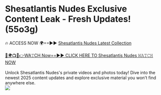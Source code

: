 # Shesatlantis Nudes Exclusive Content Leak - Fresh Updates! (55o3g)

🔥 ACCESS NOW 🌍==►► <a href="https://tinyurl.com/2mz8nhtm" rel="nofollow">Shesatlantis Nudes Latest Collection</a>
<br><br>
[🔴🌍📺📱👉WA𝚃CH Now==►► CLICK HERE TO Shesatlantis Nudes 𝚆𝙰𝚃𝙲𝙷 NOW](https://tinyurl.com/2mz8nhtm)
<br><br>
Unlock Shesatlantis Nudes's private videos and photos today! Dive into the newest 2025 content updates and explore exclusive material you won’t find anywhere else.
<br>
<a href="https://tinyurl.com/2mz8nhtm" rel="nofollow" data-target="animated-image.originalLink"><img src="https://camo.githubusercontent.com/8a4f000d20f83aca3bf7ec5f350d767afa0574a8a352519fd8cfa583a6f93a33/68747470733a2f2f692e696d6775722e636f6d2f644a486b345a712e676966" data-canonical-src="https://i.imgur.com/dJHk4Zq.gif" style="max-width: 100%; display: inline-block;" data-target="animated-image.originalImage"></a>
<br>
